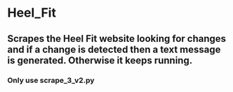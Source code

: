 # Heel_Fit

## Scrapes the Heel Fit website looking for changes and if a change is detected then a text message is generated. Otherwise it keeps running.

### Only use scrape_3_v2.py

